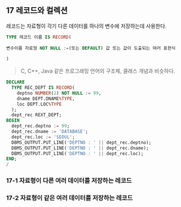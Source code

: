 ## 17 레코드와 컬렉션
레코드는 자료형이 각기 다른 데이터를 하나의 변수에 저장하는데 사용한다.    

```sql
TYPE 레코드 이름 IS RECORD(
 
변수이름 자료형 NOT NULL :=(또는 DEFAULT) 값 또는 값이 도출되는 여러 표현식 
 
)
```
> C, C++, Java 같은 프로그래밍 언어의 구조체, 클래스 개념과 비슷하다.  

```sql
DECLARE
  TYPE REC_DEPT IS RECORD(
    deptno NUMBER(2) NOT NULL := 99,
    dname DEPT.DNAME%TYPE,
    loc DEPT.LOC%TYPE 
  );
  dept_rec REXT_DEPT;
BEGIN
  dept_rec.deptno := 99;
  dept_rec.dname := 'DATABASE';
  dept_rec.loc := 'SEOUL';
  DBMS_OUTPUT.PUT_LINE('DEPTNO : ' || dept_rec.deptno);
  DBMS_OUTPUT.PUT_LINE('DEPTNO : ' || dept_rec.dname);
  DBMS_OUTPUT.PUT_LINE('DEPTNO : ' || dept_rec.loc);
END;
/
```

### 17-1 자료형이 다른 여러 데이터를 저장하는 레코드



### 17-2 자료형이 같은 여러 데이터를 저장하는 레코드



